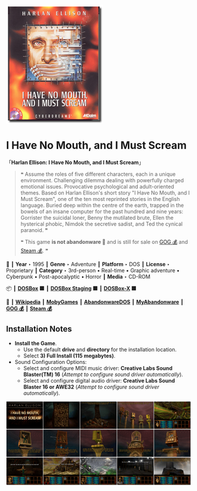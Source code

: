 ![](Thumbnail.png "application-thumbnail")

# I Have No Mouth, and I Must Scream

「**Harlan Ellison: I Have No Mouth, and I Must Scream**」

> ❝ Assume the roles of five different characters, each in a unique environment. Challenging dilemma dealing with powerfully charged emotional issues. Provocative psychological and adult-oriented themes. Based on Harlan Ellison's short story "I Have No Mouth, and I Must Scream", one of the ten most reprinted stories in the English language. Buried deep within the centre of the earth, trapped in the bowels of an insane computer for the past hundred and nine years: Gorrister the suicidal loner, Benny the mutilated brute, Ellen the hysterical phobic, Nimdok the secretive sadist, and Ted the cynical paranoid. ❞
>
> ❝ This game **is not abandonware 🚫** and is still for sale on [GOG 💰](https://www.gog.com/en/game/i_have_no_mouth_and_i_must_scream) and [Steam 💰](https://store.steampowered.com/app/245390/I_Have_No_Mouth_and_I_Must_Scream/). ❞
>

📌 ┃ **Year** ‣ 1995 ┃ **Genre** ‣ Adventure ┃ **Platform** ‣ DOS ┃ **License** ‣ Proprietary ┃ **Category** ‣ 3rd-person • Real-time • Graphic adventure • Cyberpunk • Post-apocalyptic • Horror ┃ **Media** ‣ CD-ROM 

📦 ┃ **[DOSBox](https://www.dosbox.com/) 🟩** ┃ **[DOSBox Staging](https://dosbox-staging.github.io/) 🟩** ┃ **[DOSBox-X](https://dosbox-x.com/) 🟩** 

📎 ┃ **[Wikipedia](https://en.wikipedia.org/wiki/I_Have_No_Mouth,_and_I_Must_Scream_(video_game))** ┃ **[MobyGames](https://www.mobygames.com/game/617/harlan-ellison-i-have-no-mouth-and-i-must-scream/)** ┃ **[AbandonwareDOS](https://www.abandonwaredos.com/abandonware-game.php?abandonware=I+have+no+Mouth+and+I+Must+Scream&gid=1704)** ┃ **[MyAbandonware](https://www.myabandonware.com/game/harlan-ellison-i-have-no-mouth-and-i-must-scream-2sv)** ┃ **[GOG 💰](https://www.gog.com/en/game/i_have_no_mouth_and_i_must_scream)** ┃ **[Steam 💰](https://store.steampowered.com/app/245390/I_Have_No_Mouth_and_I_Must_Scream/)** 

## Installation Notes
- **Install the Game**.
  - Use the default **drive** and **directory** for the installation location.
  - Select **3) Full Install (115 megabytes)**.
- Sound Configuration Options:
  - Select and configure MIDI music driver: **Creative Labs Sound Blaster(TM) 16** (*Attempt to configure sound driver automatically*).
  - Select and configure digital audio driver: **Creative Labs Sound Blaster 16 or AWE32** (*Attempt to configure sound driver automatically*).

![](Montage.png "I Have No Mouth, and I Must Scream")

